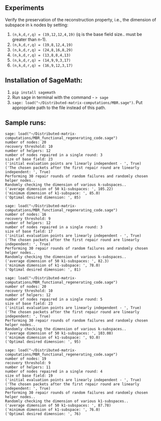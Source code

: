 ## Experiments
Verify the preservation of the reconstruction property, i.e., the dimension of subspace in `k` nodes by setting:
1. ```(n,k,d,r,q) = (19,12,12,4,19)``` (q is the base field size.. must be greater than n-1).
2. ``` (n,k,d,r,q) = (19,8,12,4,19) ```
3. ``` (n,k,d,r,q) = (24,8,16,8,29) ```
4. ``` (n,k,d,r,q) = (13,8,8,4,13) ```
5. ``` (n,k,d,r,q) = (14,9,9,3,17) ```
6. ``` (n,k,d,r,q) = (16,9,12,3,17) ```

## Installation of SageMath:
1. ``` pip install sagemath ```
2. Run sage in terminal with the command - ```> sage ```
3. ``` sage: load("~/Distributed-matrix-computations/MBR.sage") ```. Put appropriate path to the file instead of this path.  

## Sample runs:
 ```
 sage: load("~/Distributed-matrix-computations/MBR_functional_regenerating_code.sage")
number of nodes: 20
recovery threshold: 10
number of helpers: 12
number of nodes repaired in a single round: 3
size of base field: 23
('initial evaluation points are linearly independent - ', True)
('The chosen packets after the first repair round are linearly independent: ', True)
Performing 30 repair rounds of random failures and randomly chosen helper nodes..
Randomly checking the dimension of various k-subspaces..
('average dimension of 50 k1-subspaces: ', 105.22)
('minimum dimension of k1-subspace: ', 85.0)
('Optimal desired dimension: ', 85)
```
```
sage: load("~/Distributed-matrix-computations/MBR_functional_regenerating_code.sage")
number of nodes: 16
recovery threshold: 9
number of helpers: 12
number of nodes repaired in a single round: 3
size of base field: 17
('initial evaluation points are linearly independent - ', True)
('The chosen packets after the first repair round are linearly independent: ', True)
Performing 30 repair rounds of random failures and randomly chosen helper nodes..
Randomly checking the dimension of various k-subspaces..
('average dimension of 50 k1-subspaces: ', 82.3)
('minimum dimension of k1-subspace: ', 78.0)
('Optimal desired dimension: ', 81)
```
```
sage: load("~/Distributed-matrix-computations/MBR_functional_regenerating_code.sage")
number of nodes: 20
recovery threshold: 10
number of helpers: 12
number of nodes repaired in a single round: 5
size of base field: 23
('initial evaluation points are linearly independent - ', True)
('The chosen packets after the first repair round are linearly independent: ', True)
Performing 30 repair rounds of random failures and randomly chosen helper nodes..
Randomly checking the dimension of various k-subspaces..
('average dimension of 50 k1-subspaces: ', 103.08)
('minimum dimension of k1-subspace: ', 93.0)
('Optimal desired dimension: ', 95)
```
```
sage: load("~/Distributed-matrix-computations/MBR_functional_regenerating_code.sage")
number of nodes: 19
recovery threshold: 9
number of helpers: 11
number of nodes repaired in a single round: 4
size of base field: 19
('initial evaluation points are linearly independent - ', True)
('The chosen packets after the first repair round are linearly independent: ', True)
Performing 30 repair rounds of random failures and randomly chosen helper nodes..
Randomly checking the dimension of various k1-subspaces..
('average dimension of 50 k1-subspaces: ', 87.78)
('minimum dimension of k1-subspace: ', 76.0)
('Optimal desired dimension: ', 76)
```
